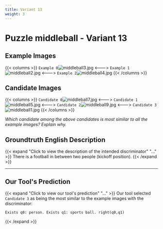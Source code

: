 ```yaml
---
title: Variant 13
weight: 3
---
```


# Puzzle middleball - Variant 13

## Example Images
{{< columns >}}
`Example 0`![middleball3.jpg](/natscene_data/images/middleball3.jpg)
<--->
`Example 1`![middleball2.jpg](/natscene_data/images/middleball2.jpg)
<--->
`Example 2`![middleball4.jpg](/natscene_data/images/middleball4.jpg)
{{< /columns >}}

## Candidate Images
{{< columns >}}
`Candidate 0`![middleball7.jpg](/natscene_data/images/middleball7.jpg)
<--->
`Candidate 1`![middleball5.jpg](/natscene_data/images/middleball5.jpg)
<--->
`Candidate 2`![middleball9.jpg](/natscene_data/images/middleball9.jpg)
<--->
`Candidate 3`![middleball1.jpg](/natscene_data/images/middleball1.jpg)
{{< /columns >}}

*Which candidate among the above candidates is most similar to all the example images? Explain why.*

## Groundtruth English Description

{{< expand "Click to view the description of the intended discriminator" "..." >}}
There is a football in between two people (kickoff position).
{{< /expand >}}

---



## Our Tool's Prediction

{{< expand "Click to view our tool's prediction" "..." >}}
Our tool selected `Candidate 3` as being the most similar to the example images with the discriminator:
```plaintext
Exists q0: person. Exists q1: sports ball. right(q0,q1)
```
{{< /expand >}}
